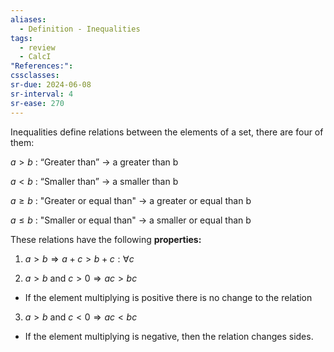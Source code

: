 ```yaml
---
aliases:
  - Definition - Inequalities
tags:
  - review
  - CalcI
"References:": 
cssclasses:
sr-due: 2024-06-08
sr-interval: 4
sr-ease: 270
---
```

Inequalities define relations between the elements of a set, there are four of them: 

$a > b$ : “Greater than” → a greater than b

$a < b$ : “Smaller than” → a smaller than b

$a \geq b$ : "Greater or equal than" -> a greater or equal than b

$a \leq b$ : "Smaller or equal than" -> a smaller or equal than b

These relations have the following **properties:**
 1. $a>b \Rightarrow a + c > b + c : \forall c$

 2. $a > b \text{ and } c > 0 \Rightarrow ac > bc$
+ If the element multiplying is positive there is no change to the relation

3. $a > b \text{ and } c < 0 \Rightarrow ac < bc$
+ If the element multiplying is negative, then the relation changes sides. 


